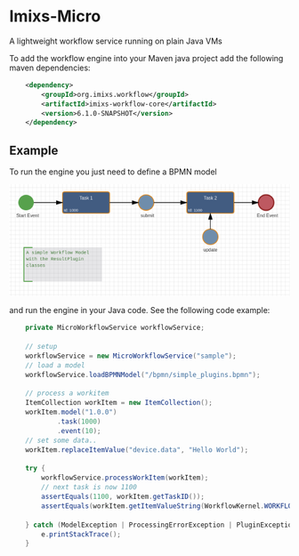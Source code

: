 # Imixs-Micro

A lightweight workflow service running on plain Java VMs 

To add the workflow engine into your Maven java project add the following maven dependencies:

```xml
    <dependency>
        <groupId>org.imixs.workflow</groupId>
        <artifactId>imixs-workflow-core</artifactId>
        <version>6.1.0-SNAPSHOT</version>
    </dependency>
```

## Example

To run the engine you just need to define a BPMN model


<img src="doc/model-example-01.png" alt="Imixs Workflow"  />


and run the engine in your Java code. See the following code example:

```java
    private MicroWorkflowService workflowService;

    // setup
    workflowService = new MicroWorkflowService("sample");
    // load a model
    workflowService.loadBPMNModel("/bpmn/simple_plugins.bpmn");
    
    // process a workitem
    ItemCollection workItem = new ItemCollection();
    workItem.model("1.0.0")
            .task(1000)
            .event(10);
    // set some data..
    workItem.replaceItemValue("device.data", "Hello World");

    try {
        workflowService.processWorkItem(workItem);
        // next task is now 1100
        assertEquals(1100, workItem.getTaskID());
        assertEquals(workItem.getItemValueString(WorkflowKernel.WORKFLOWSTATUS), "Task 2");

    } catch (ModelException | ProcessingErrorException | PluginException e) {
        e.printStackTrace();
    }

```
